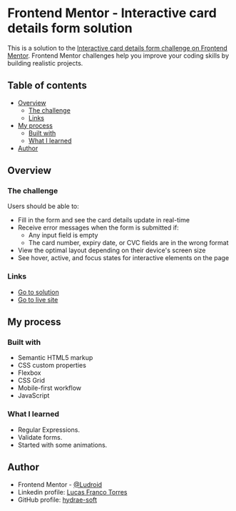 # Frontend Mentor - Interactive card details form solution

This is a solution to the [Interactive card details form challenge on Frontend Mentor](https://www.frontendmentor.io/challenges/interactive-card-details-form-XpS8cKZDWw). Frontend Mentor challenges help you improve your coding skills by building realistic projects. 

## Table of contents

- [Overview](#overview)
  - [The challenge](#the-challenge)
  - [Links](#links)
- [My process](#my-process)
  - [Built with](#built-with)
  - [What I learned](#what-i-learned)
- [Author](#author)

## Overview

### The challenge

Users should be able to:

- Fill in the form and see the card details update in real-time
- Receive error messages when the form is submitted if:
  - Any input field is empty
  - The card number, expiry date, or CVC fields are in the wrong format
- View the optimal layout depending on their device's screen size
- See hover, active, and focus states for interactive elements on the page

### Links

- [Go to solution](https://www.frontendmentor.io/solutions/interactive-card-solution-Mi76rBFe02)
- [Go to live site](https://hydrae-soft.github.io/Interactive-card-details-form-/)

## My process

### Built with

- Semantic HTML5 markup
- CSS custom properties
- Flexbox
- CSS Grid
- Mobile-first workflow
- JavaScript

### What I learned

- Regular Expressions.
- Validate forms.
- Started with some animations.

## Author

- Frontend Mentor - [@Ludroid](https://www.frontendmentor.io/profile/Ludroid)
- Linkedin profile: [Lucas Franco Torres](https://www.linkedin.com/in/lucas-franco-torres-front-dev/)
- GitHub profile: [hydrae-soft](https://github.com/hydrae-soft)